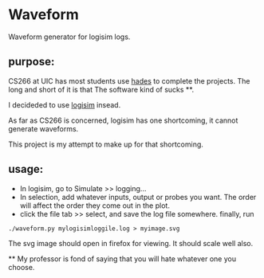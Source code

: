 Waveform
========

Waveform generator for logisim logs.

purpose:
--------
CS266 at UIC has most students use [hades](http://tams-www.informatik.uni-hamburg.de/applets/hades/html/) to complete the projects.  The long and short of it is that The software kind of sucks **.

I decideded to use [logisim](http://ozark.hendrix.edu/~burch/logisim/) insead.

As far as CS266 is concerned, logisim has one shortcoming, it cannot generate waveforms.

This project is my attempt to make up for that shortcoming.

usage:
------
*  In logisim, go to Simulate >> logging...
*  In selection, add whatever inputs, output or probes you want.  The order will affect the order they come out in the plot.
*  click the file tab >> select, and save the log file somewhere.
finally, run

`./waveform.py mylogisimloggile.log > myimage.svg`

The svg image should open in firefox for viewing.  It should scale well also.

** My professor is fond of saying that you will hate whatever one you choose.
